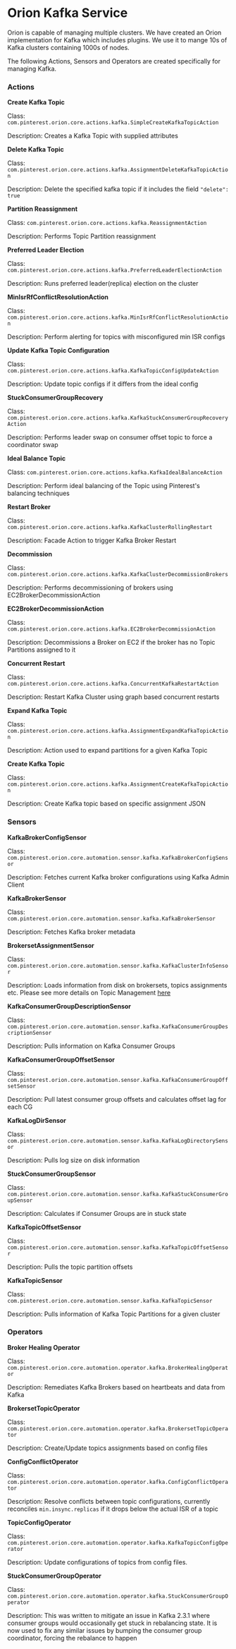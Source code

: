 # Orion Kafka Service
Orion is capable of managing multiple clusters. We have created an Orion implementation for Kafka which includes plugins. We use it to mange 10s of Kafka clusters containing 1000s of nodes.

The following Actions, Sensors and Operators are created specifically for managing Kafka.


### Actions

**Create Kafka Topic**

Class: `com.pinterest.orion.core.actions.kafka.SimpleCreateKafkaTopicAction`

Description: Creates a Kafka Topic with supplied attributes


**Delete Kafka Topic**

Class: `com.pinterest.orion.core.actions.kafka.AssignmentDeleteKafkaTopicAction`

Description: Delete the specified kafka topic if it includes the field `"delete": true`


**Partition Reassignment**

Class: `com.pinterest.orion.core.actions.kafka.ReassignmentAction`

Description: Performs Topic Partition reassignment


**Preferred Leader Election**

Class: `com.pinterest.orion.core.actions.kafka.PreferredLeaderElectionAction`

Description: Runs preferred leader(replica) election on the cluster


**MinIsrRfConflictResolutionAction**

Class: `com.pinterest.orion.core.actions.kafka.MinIsrRfConflictResolutionAction`

Description: Perform alerting for topics with misconfigured min ISR configs



**Update Kafka Topic Configuration**

Class: `com.pinterest.orion.core.actions.kafka.KafkaTopicConfigUpdateAction`

Description: Update topic configs if it differs from the ideal config


**StuckConsumerGroupRecovery**

Class: `com.pinterest.orion.core.actions.kafka.KafkaStuckConsumerGroupRecoveryAction`

Description: Performs leader swap on consumer offset topic to force a coordinator swap



**Ideal Balance Topic**

Class: `com.pinterest.orion.core.actions.kafka.KafkaIdealBalanceAction`

Description: Perform ideal balancing of the Topic using Pinterest's balancing techniques



**Restart Broker**

Class: `com.pinterest.orion.core.actions.kafka.KafkaClusterRollingRestart`

Description: Facade Action to trigger Kafka Broker Restart



**Decommission**

Class: `com.pinterest.orion.core.actions.kafka.KafkaClusterDecommissionBrokers`

Description: Performs decommissioning of brokers using EC2BrokerDecommissionAction



**EC2BrokerDecommissionAction**

Class: `com.pinterest.orion.core.actions.kafka.EC2BrokerDecommissionAction`

Description: Decommissions a Broker on EC2 if the broker has no Topic Partitions assigned to it



**Concurrent Restart**

Class: `com.pinterest.orion.core.actions.kafka.ConcurrentKafkaRestartAction`

Description: Restart Kafka Cluster using graph based concurrent restarts



**Expand Kafka Topic**

Class: `com.pinterest.orion.core.actions.kafka.AssignmentExpandKafkaTopicAction`

Description: Action used to expand partitions for a given Kafka Topic



**Create Kafka Topic**

Class: `com.pinterest.orion.core.actions.kafka.AssignmentCreateKafkaTopicAction`

Description: Create Kafka topic based on specific assignment JSON



### Sensors

**KafkaBrokerConfigSensor**

Class: `com.pinterest.orion.core.automation.sensor.kafka.KafkaBrokerConfigSensor`

Description: Fetches current Kafka broker configurations using Kafka Admin Client


**KafkaBrokerSensor**

Class: `com.pinterest.orion.core.automation.sensor.kafka.KafkaBrokerSensor`

Description: Fetches Kafka broker metadata

**BrokersetAssignmentSensor**

Class: `com.pinterest.orion.core.automation.sensor.kafka.KafkaClusterInfoSensor`

Description: Loads information from disk on brokersets, topics assignments etc. Please see more details on Topic Management [here](Topics.md)

**KafkaConsumerGroupDescriptionSensor**

Class: `com.pinterest.orion.core.automation.sensor.kafka.KafkaConsumerGroupDescriptionSensor`

Description: Pulls information on Kafka Consumer Groups

**KafkaConsumerGroupOffsetSensor**

Class: `com.pinterest.orion.core.automation.sensor.kafka.KafkaConsumerGroupOffsetSensor`

Description: Pull latest consumer group offsets and calculates offset lag for each CG

**KafkaLogDirSensor**

Class: `com.pinterest.orion.core.automation.sensor.kafka.KafkaLogDirectorySensor`

Description: Pulls log size on disk information

**StuckConsumerGroupSensor**

Class: `com.pinterest.orion.core.automation.sensor.kafka.KafkaStuckConsumerGroupSensor`

Description: Calculates if Consumer Groups are in stuck state

**KafkaTopicOffsetSensor**

Class: `com.pinterest.orion.core.automation.sensor.kafka.KafkaTopicOffsetSensor`

Description: Pulls the topic partition offsets

**KafkaTopicSensor**

Class: `com.pinterest.orion.core.automation.sensor.kafka.KafkaTopicSensor`

Description: Pulls information of Kafka Topic Partitions for a given cluster


### Operators

**Broker Healing Operator**

Class: `com.pinterest.orion.core.automation.operator.kafka.BrokerHealingOperator`

Description: Remediates Kafka Brokers based on heartbeats and data from Kafka

**BrokersetTopicOperator**

Class: `com.pinterest.orion.core.automation.operator.kafka.BrokersetTopicOperator`

Description: Create/Update topics assignments based on config files

**ConfigConflictOperator**

Class: `com.pinterest.orion.core.automation.operator.kafka.ConfigConflictOperator`

Description: Resolve conflicts between topic configurations, currently reconciles `min.insync.replicas` if it drops below the actual ISR of a topic

**TopicConfigOperator**

Class: `com.pinterest.orion.core.automation.operator.kafka.KafkaTopicConfigOperator`

Description: Update configurations of topics from config files.

**StuckConsumerGroupOperator**

Class: `com.pinterest.orion.core.automation.operator.kafka.StuckConsumerGroupOperator`

Description: This was written to mitigate an issue in Kafka 2.3.1 where consumer groups would occasionally get stuck in rebalancing state. It is now used to fix any similar issues by bumping the consumer group coordinator, forcing the rebalance to happen
